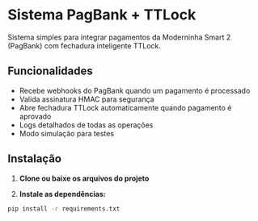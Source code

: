 # Sistema PagBank + TTLock

Sistema simples para integrar pagamentos da Moderninha Smart 2 (PagBank) com fechadura inteligente TTLock.

## Funcionalidades

- Recebe webhooks do PagBank quando um pagamento é processado
- Valida assinatura HMAC para segurança
- Abre fechadura TTLock automaticamente quando pagamento é aprovado
- Logs detalhados de todas as operações
- Modo simulação para testes

## Instalação

1. **Clone ou baixe os arquivos do projeto**

2. **Instale as dependências:**
```bash
pip install -r requirements.txt